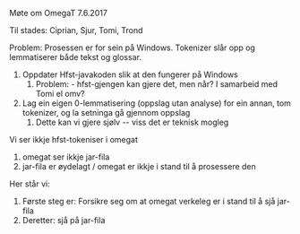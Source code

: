 Møte om OmegaT 7.6.2017

Til stades: Ciprian, Sjur, Tomi, Trond

Problem: Prosessen er for sein på Windows. Tokenizer slår opp og 
lemmatiserer både tekst og glossar.

1. Oppdater Hfst-javakoden slik at den fungerer på Windows
    1. Problem:  - hfst-gjengen kan gjere det, men når? I samarbeid med Tomi el omv?
1. Lag ein eigen 0-lemmatisering (oppslag utan analyse) for ein 
  annan, tom tokenizer, og la setninga gå gjennom oppslag
    1. Dette kan vi gjere sjølv -- viss det er teknisk mogleg

Vi ser ikkje hfst-tokeniser i omegat
1. omegat ser ikkje jar-fila
1. jar-fila er øydelagt / omegat er ikkje i stand til å prosessere den

Her står vi:

1. Første steg er: Forsikre seg om at omegat verkeleg er i stand til å sjå jar-fila
1. Deretter: sjå på jar-fila
